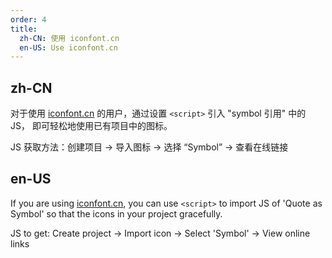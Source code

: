 ```yaml
---
order: 4
title:
  zh-CN: 使用 iconfont.cn
  en-US: Use iconfont.cn
---
```


## zh-CN

对于使用 [iconfont.cn](http://iconfont.cn/) 的用户，通过设置 `<script>` 引入 "symbol 引用" 中的 JS， 即可轻松地使用已有项目中的图标。

JS 获取方法：创建项目 -> 导入图标 -> 选择 “Symbol” -> 查看在线链接

## en-US

If you are using [iconfont.cn](http://iconfont.cn/), you can use `<script>` to import JS of 'Quote as Symbol' so that the icons in your project gracefully.

JS to get: Create project -> Import icon -> Select 'Symbol' -> View online links